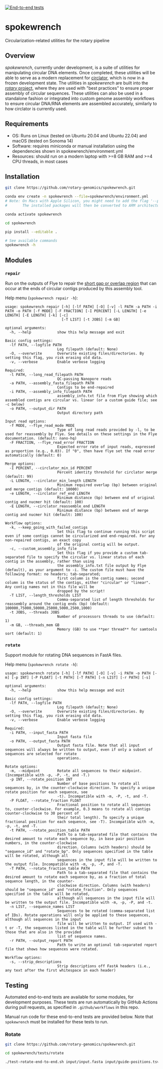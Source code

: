 [![End-to-end tests](https://github.com/rotary-genomics/spokewrench/actions/workflows/main.yml/badge.svg)](https://github.com/rotary-genomics/spokewrench/actions/workflows/main.yml)

# spokewrench
Circularization-related utilities for the rotary pipeline

## Overview
*spokewrench*, currently under development, is a suite of utilities for manipulating circular DNA elements.
Once completed, these utilities will be able to serve as a modern replacement for
[circlator](https://github.com/sanger-pathogens/circlator), which is now in a frozen development state.
The utilities in *spokewrench* are built into the [*rotary* project](https://github.com/rotary-genomics/rotary),
where they are used with "best practices" to ensure proper assembly of circular sequences. These utilities can also
be used in a standalone fashion or integrated into custom genome assembly workflows to ensure circular DNA/RNA elements
are assembled accurately, similarly to how circlator is currently used.

## Requirements
- OS: Runs on Linux (tested on Ubuntu 20.04 and Ubuntu 22.04) and macOS (tested on Sonoma 14)
- Software: requires miniconda or manual installation using the dependencies shown in spokewrench/environment.yml
- Resources: should run on a modern laptop with >=8 GB RAM and >=4 CPU threads, in most cases

## Installation
```bash
git clone https://github.com/rotary-genomics/spokewrench.git

conda env create -n spokewrench --file=spokewrench/environment.yml
# Note: On Macs with Apple Silicon, you might need to add the flag '--platform osx-64' to force x64 install.
#       The installed packages will then be converted to ARM architecture using Rosetta on first use.

conda activate spokewrench

cd spokewrench

pip install --editable .

# See available commands
spokewrench -h
```

## Modules
### `repair`
Run on the outputs of Flye to repair the
[short gap or overlap region](https://github.com/fenderglass/Flye/issues/315#issuecomment-720679812) that can occur at
the ends of circular contigs produced by this assembly tool.

Help menu (`spokewrench repair -h`):
```commandline
usage: spokewrench repair [-h] [-lf PATH] [-O] [-v] -l PATH -a PATH -i PATH -o PATH [-f MODE] [-F FRACTION] [-I PERCENT] [-L LENGTH] [-e LENGTH] [-E LENGTH] [-k] [-c]
                          [-T LIST] [-t JOBS] [-m GB]

optional arguments:
  -h, --help            show this help message and exit

Basic config settings:
  -lf PATH, --logfile PATH
                        Log filepath (default: None)
  -O, --overwrite       Overwrite existing files/directories. By setting this flag, you risk erasing old data.
  -v, --verbose         Enable verbose logging

Required:
  -l PATH, --long_read_filepath PATH
                        QC-passing Nanopore reads
  -a PATH, --assembly_fasta_filepath PATH
                        Contigs to be end-repaired
  -i PATH, --assembly_info_filepath PATH
                        assembly_info.txt file from Flye showing which assembled contigs are circular vs. linear (or a custom guide file; see -c below)
  -o PATH, --output_dir PATH
                        Output directory path

Input read options:
  -f MODE, --flye_read_mode MODE
                        Type of long read reads provided by -l, to be used for reassembly by Flye. See details on these settings in the Flye documentation. (default: nano-hq)
  -F FRACTION, --flye_read_error FRACTION
                        Expected error rate of input reads, expressed as proportion (e.g., 0.03). If "0", then have flye set the read error automatically (default: 0)

Merge options:
  -I PERCENT, --circlator_min_id PERCENT
                        Percent identity threshold for circlator merge (default: 99)
  -L LENGTH, --circlator_min_length LENGTH
                        Minimum required overlap (bp) between original and merge contigs (default: 10000)
  -e LENGTH, --circlator_ref_end LENGTH
                        Minimum distance (bp) between end of original contig and nucmer hit (default: 100)
  -E LENGTH, --circlator_reassemble_end LENGTH
                        Minimum distance (bp) between end of merge contig and nucmer hit (default: 100)

Workflow options:
  -k, --keep_going_with_failed_contigs
                        Set this flag to continue running this script even if some contigs cannot be circularized and end-repaired. For any non-repaired contigs, an exact copy
                        of the original contig will be output.
  -c, --custom_assembly_info_file
                        Set this flag if you provide a custom tab-separated file to specify the circular vs. linear status of each contig in the assembly, rather than using
                        the assembly_info.txt file output by Flye (default), as your argument to -i. The custom file must have the following format: no headers; tab-separated;
                        first column is the contig names; second column is the status of the contigs, either "circular" or "linear". Any contig names not in this file will be
                        dropped by the script!
  -T LIST, --length_thresholds LIST
                        Comma-separated list of length thresholds for reassembly around the contig ends (bp) (default: 100000,75000,50000,25000,5000,2500,1000)
  -t JOBS, --threads JOBS
                        Number of processors threads to use (default: 1)
  -m GB, --threads_mem GB
                        Memory (GB) to use **per thread** for samtools sort (default: 1)
```

### `rotate`
Support module for rotating DNA sequences in FastA files.

Help menu (`spokewrench rotate -h`):
```commandline
usage: spokewrench rotate [-h] [-lf PATH] [-O] [-v] -i PATH -o PATH [-m] [-p INT] [-P FLOAT] [-t PATH] [-T PATH] [-n LIST] [-r PATH] [-s]

optional arguments:
  -h, --help            show this help message and exit

Basic config settings:
  -lf PATH, --logfile PATH
                        Log filepath (default: None)
  -O, --overwrite       Overwrite existing files/directories. By setting this flag, you risk erasing old data.
  -v, --verbose         Enable verbose logging

Required:
  -i PATH, --input_fasta PATH
                        Input fasta file
  -o PATH, --output_fasta PATH
                        Output fasta file. Note that all input sequences will always be written to output, even if only a subset of sequences are selected for rotate
                        operations.

Rotate options:
  -m, --midpoint        Rotate all sequences to their midpoint. (Incompatible with -p, -P, -t, and -T.)
  -p INT, --rotate_position INT
                        Number of base positions to rotate all sequences by, in the counter-clockwise direction. To specify a unique rotate position for each sequence, see
                        -t). Incompatible with -m, -P, -t, and -T.
  -P FLOAT, --rotate_fraction FLOAT
                        Fractional position to rotate all sequences to, counter-clockwise. For example, 0.3 means to rotate all contigs counter-clockwise to 30 percent of
                        their total length). To specify a unique fractional position for each sequence, see -T). Incompatible with -m, -p, -t, and -T.
  -t PATH, --rotate_position_table PATH
                        Path to a tab-separated file that contains the desired amount to rotate each sequence by, in base pair position numbers, in the counter-clockwise
                        direction. Columns (with headers) should be "sequence_id" and "rotate_bp". Only sequences specified in the table will be rotated, although all
                        sequences in the input file will be written to the output file. Incompatible with -m, -p, -P, and -T.
  -T PATH, --rotate_fraction_table PATH
                        Path to a tab-separated file that contains the desired amount to rotate each sequence by, as a fraction of total sequence length, in the counter-
                        clockwise direction. Columns (with headers) should be "sequence_id" and "rotate_fraction". Only sequences specified in the table will be rotated,
                        although all sequences in the input file will be written to the output file. Incompatible with -m, -p, -P, and -t.
  -n LIST, --sequence_names LIST
                        Sequences to be rotated (comma-separated list of IDs). Rotate operations will only be applied to these sequences, although all sequences in the input
                        file will be written to output. If used with -t or -T, the sequences listed in the table will be further subset to those that are also in the provided
                        list of sequence names.
  -r PATH, --output_report PATH
                        Path to write an optional tab-separated report file that shows how sequences were rotated.

Workflow options:
  -s, --strip_descriptions
                        Strip descriptions off FastA headers (i.e., any text after the first whitespace in each header)
```

## Testing
Automated end-to-end tests are available for some modules, for development purposes. These tests are run automatically
by GitHub Actions during pull requests, as specified in `.github/workflows` in this repo.

Manual run code for these end-to-end tests are provided below. Note that `spokewrench` must be installed for these
tests to run.

### Rotate
```bash
git clone https://github.com/rotary-genomics/spokewrench.git

cd spokewrench/tests/rotate

./test-rotate-end-to-end.sh input/input.fasta input/guide-positions.tsv input/guide-fractions.tsv expected actual
```
